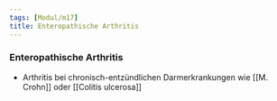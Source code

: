 ```yaml
---
tags: [Modul/m17]
title: Enteropathische Arthritis
---
```

### Enteropathische Arthritis 
- Arthritis bei chronisch-entzündlichen Darmerkrankungen wie [[M. Crohn]] oder [[Colitis ulcerosa]]